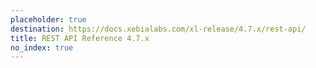 ```yaml
---
placeholder: true
destination: https://docs.xebialabs.com/xl-release/4.7.x/rest-api/
title: REST API Reference 4.7.x
no_index: true
---
```

